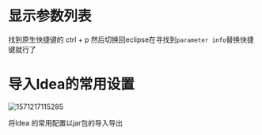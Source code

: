 # 显示参数列表

找到原生快捷键的 ctrl + p 然后切换回eclipse在寻找到`parameter info`替换快捷键就行了







# 导入Idea的常用设置

![1571217115285](C:\Users\Zhangxinuser\Desktop\新的学习总结\imgs\1571217115285.png)

将Idea 的常用配置以jar包的导入导出

